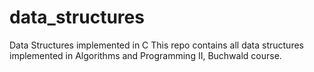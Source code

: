 # data_structures
Data Structures implemented in C
This repo contains all data structures implemented in Algorithms and Programming II, Buchwald course.
